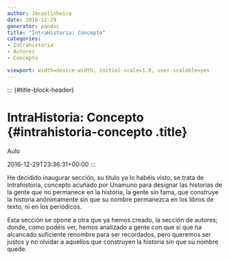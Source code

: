 ```yaml
---
author: Jmcastinheira
date: 2016-12-29
generator: pandoc
title: "IntraHistoria: Concepto"
categories:
- Intrahistoria
- Autores
- Concepto

viewport: width=device-width, initial-scale=1.0, user-scalable=yes
---
```


::: {#title-block-header}
# IntraHistoria: Concepto {#intrahistoria-concepto .title}

Aulo

2016-12-29T23:36:31+00:00
:::

He decidido inaugurar sección, su titulo ya lo habéis visto, se trata de
Intrahistoria, concepto acuñado por Unamuno para designar las historias
de la gente que no permanece en la historia, la gente sin fama, que
construye la historia anónimamente sin que su nombre permanezca en los
libros de texto, ni en los periódicos.

Esta sección se opone a otra que ya hemos creado, la sección de autores;
donde, como podéis ver, hemos analizado a gente con que sí que ha
alcancado suficiente renombre para ser recordados, pero queremos ser
justos y no olvidar a aquellos que construyen la historia sin que su
nombre quede.
